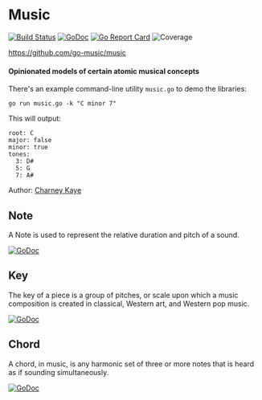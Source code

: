 # Music 

[![Build Status](https://travis-ci.org/go-music/music.svg?branch=master)](https://travis-ci.org/go-music/music) [![GoDoc](https://godoc.org/github.com/go-music/music?status.svg)](https://godoc.org/github.com/go-music/music) [![Go Report Card](https://goreportcard.com/badge/github.com/go-music/music)](https://goreportcard.com/report/github.com/go-music/music) ![Coverage](https://img.shields.io/badge/coverage-100%-brightgreen.svg?style=flat)

https://github.com/go-music/music

#### Opinionated models of certain atomic musical concepts

There's an example command-line utility `music.go` to demo the libraries:

    go run music.go -k "C minor 7"
    
This will output:
    
    root: C
    major: false
    minor: true
    tones:
      3: D#
      5: G
      7: A#

Author: [Charney Kaye](http://w.charney.io)

## Note

A Note is used to represent the relative duration and pitch of a sound.

[![GoDoc](https://godoc.org/github.com/go-music/music/note?status.svg)](https://godoc.org/github.com/go-music/music/note)

## Key

The key of a piece is a group of pitches, or scale upon which a music composition is created in classical, Western art, and Western pop music.

[![GoDoc](https://godoc.org/github.com/go-music/music/key?status.svg)](https://godoc.org/github.com/go-music/music/key)

## Chord

A chord, in music, is any harmonic set of three or more notes that is heard as if sounding simultaneously.

[![GoDoc](https://godoc.org/github.com/go-music/music/chord?status.svg)](https://godoc.org/github.com/go-music/music/chord)

